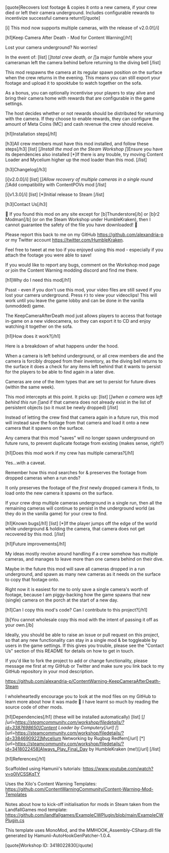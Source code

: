 ﻿[quote]Recovers lost footage & copies it onto a new camera, if your crew died or left their camera underground. Includes configurable rewards to incentivize successful camera return![/quote]

[i] This mod now supports multiple cameras, with the release of v2.0.0![/i]

[h1]Keep Camera After Death - Mod for Content Warning[/h1]

Lost your camera underground? No worries!

In the event of:
[list]
    [*]total crew death, or
    [*]a major fumble where your cameraman left the camera behind before returning to the diving bell
[/list]

This mod respawns the camera at its regular spawn position on the surface when the crew returns in the evening. This means you can still export your footage and upload it to spooktube to watch together on the sofa.

As a bonus, you can optionally incentivise your players to stay alive and bring their camera home with rewards that are configurable in the game settings.

The host decides whether or not rewards should be distributed for returning with the camera. If they choose to enable rewards, they can configure the amount of Meta Coins (MC) and cash revenue the crew should receive.

[h1]Installation steps[/h1]

[h3]All crew members must have this mod installed, and follow these steps[/h3] 
[list]
    [*]Install the mod on the Steam Workshop
    [*]Ensure you have its dependencies also installed
    [*]If there is any trouble, try moving Content Loader and Mycelium higher up the mod loader than this mod.
[/list]

[h3]Changelog[/h3]

[i]v2.0.0[/i]
[list]
    [*]Allow recovery of multiple cameras in a single round
    [*]Add compatibility with ContentPOVs mod
[/list]

[i]v1.3.0[/i]
[list]
    [*]Initial release to Steam
[/list]

[h3]Contact Us[/h3] 

🚨 If you found this mod on any site except for [b]Thunderstore[/b] or [b]r2 Modman[/b] (or on the Steam Workshop under HumbleKraken), then I cannot guarantee the safety of the file you have downloaded! 🚨

Please report this back to me on my GitHub https://github.com/alexandria-p or my Twitter account https://twitter.com/HumbleKraken.

Feel free to tweet at me too if you enjoyed using this mod - especially if you attach the footage you were able to save!

If you would like to report any bugs, comment on the Workshop mod page or join the Content Warning modding discord and find me there.

[h1]Why do I need this mod[/h1]

Pssst - even if you don't use this mod, your video files are still saved if you lost your camera underground. Press `F3` to view your videoclips! This will work until you leave the game lobby and can be done in the vanilla (unmodded) game.

The KeepCameraAfterDeath mod just allows players to access that footage in-game on a new videocamera, so they can export it to CD and enjoy watching it together on the sofa.

[h1]How does it work?[/h1]

Here is a breakdown of what happens under the hood.

When a camera is left behind underground, or all crew members die and the camera is forcibly dropped from their inventory, as the diving bell returns to the surface it does a check for any items left behind that it wants to persist for the players to be able to find again in a later dive.

Cameras are one of the item types that are set to persist for future dives (within the same week).

This mod intercepts at this point. It picks up:
[list]
    [*]when a camera was left behind this run
    [*]and if that camera does not already exist in the list of persistent objects (so it must be newly dropped)
[/list]

Instead of letting the crew find that camera again in a future run, this mod will instead save the footage from that camera and load it onto a new camera that it spawns on the surface.

Any camera that this mod "saves" will no longer spawn underground on future runs, to prevent duplicate footage from existing (makes sense, right?)

[h1]Does this mod work if my crew has multiple cameras?[/h1]

Yes...with a caveat.

Remember how this mod searches for & preserves the footage from dropped cameras when a run ends?

It only preserves the footage of the *first* newly dropped camera it finds, to load onto the new camera it spawns on the surface.

If your crew drop multiple cameras underground in a single run, then all the remaining cameras will continue to persist in the underground world (as they do in the vanilla game) for your crew to find.

[h1]Known bugs[/h1]
[list]
    [*]If the player jumps off the edge of the world while underground & holding the camera, that camera does not get recovered by this mod.
[/list]

[h1]Future improvements[/h1]

My ideas mostly revolve around handling if a crew somehow has multiple cameras, and manages to leave more than one camera behind on their dive. 

Maybe in the future this mod will save all cameras dropped in a run underground, and spawn as many new cameras as it needs on the surface to copy that footage onto. 

Right now it is easiest for me to only save a single camera's worth of footage, because I am piggy-backing how the game spawns that new (single) camera on the porch at the start of a new day.

[h1]Can I copy this mod's code? Can I contribute to this project?[/h1]

[b]You cannot wholesale copy this mod with the intent of passing it off as your own.[/b]

Ideally, you should be able to raise an issue or pull request on this project, so that any new functionality can stay in a single mod & be toggleable by users in the game settings. If this gives you trouble, please see the "Contact Us" section of this README for details on how to get in touch.

If you'd like to fork the project to add or change functionality, please message me first at my GitHub or Twitter and make sure you link back to my GitHub repository in your mod description.

https://github.com/alexandria-p/ContentWarning-KeepCameraAfterDeath-Steam

I wholeheartedly encourage you to look at the mod files on my GitHub to learn more about how it was made 💝 I have learnt so much by reading the source code of other mods.

[h1]Dependencies[/h1]
(these will be installed automatically)
[list]
    [*][url=https://steamcommunity.com/workshop/filedetails/?id=3387698650]Content Loader by Computery[/url]
    [*][url=https://steamcommunity.com/workshop/filedetails/?id=3384690922]Mycelium Networking by Rugbug Redfern[/url]
    [*][url=https://steamcommunity.com/workshop/filedetails/?id=3418022458]Always_Play_Final_Day by HumbleKraken (me!)[/url]
[/list]

[h1]References[/h1]

Scaffolded using Hamunii's tutorials: https://www.youtube.com/watch?v=o0lVCSSKqTY

Uses the Xilo's Content Warning Templates: https://github.com/ContentWarningCommunity/Content-Warning-Mod-Templates

Notes about how to kick-off initialisation for mods in Steam taken from the LandfallGames mod template: https://github.com/landfallgames/ExampleCWPlugin/blob/main/ExampleCWPlugin.cs

This template uses MonoMod, and the MMHOOK_Assembly-CSharp.dll file generated by Hamunii-AutoHookGenPatcher-1.0.4.

[quote]Workshop ID: 3418022830[/quote]